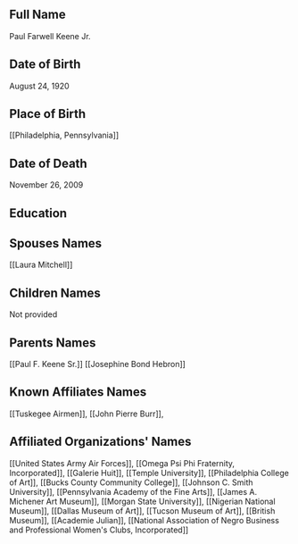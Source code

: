 ## Full Name
Paul Farwell Keene Jr.

## Date of Birth
August 24, 1920

## Place of Birth
[[Philadelphia, Pennsylvania]]

## Date of Death
November 26, 2009

## Education


## Spouses Names
[[Laura Mitchell]]

## Children Names
Not provided

## Parents Names
[[Paul F. Keene Sr.]]
[[Josephine Bond Hebron]]

## Known Affiliates Names
[[Tuskegee Airmen]], [[John Pierre Burr]], 

## Affiliated Organizations' Names
 [[United States Army Air Forces]], [[Omega Psi Phi Fraternity, Incorporated]], [[Galerie Huit]], [[Temple University]], [[Philadelphia College of Art]], [[Bucks County Community College]], [[Johnson C. Smith University]], [[Pennsylvania Academy of the Fine Arts]], [[James A. Michener Art Museum]], [[Morgan State University]], [[Nigerian National Museum]], [[Dallas Museum of Art]], [[Tucson Museum of Art]], [[British Museum]], [[Academie Julian]], [[National Association of Negro Business and Professional Women's Clubs, Incorporated]]

